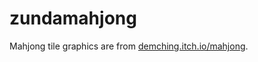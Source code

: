 # zundamahjong

Mahjong tile graphics are from [demching.itch.io/mahjong](https://demching.itch.io/mahjong).